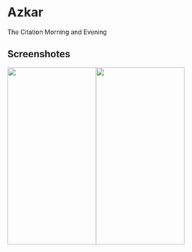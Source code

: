 # Azkar
The Citation  Morning and Evening  

## Screenshotes
<table>
  <tr>
  <img src="https://user-images.githubusercontent.com/52568588/158256801-77e3d07e-104b-48ed-982a-ea641b581800.png"  width="200" height="400" />
 </tr>
   <tr>
  <img src="https://user-images.githubusercontent.com/52568588/158256801-77e3d07e-104b-48ed-982a-ea641b581800.png"  width="200" height="400" />
 </tr>
 
</table>
